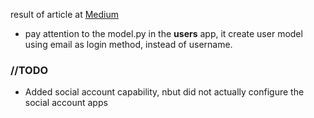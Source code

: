result of article at [Medium](https://medium.com/@ksarthak4ever/django-custom-user-model-allauth-for-oauth-20c84888c318)
- pay attention to the model.py in the **users** app, it create user model using email as login method, instead of username. 
### //TODO
- Added social account capability, nbut did not actually configure the social account apps 
